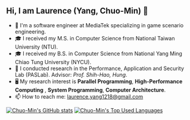 ## Hi, I am Laurence (Yang, Chuo-Min) 👋
- 🔭 I'm a software engineer at MediaTek specializing in game scenario engineering.
- 🎓 I received my M.S. in Computer Science from National Taiwan University (NTU).
- 🎓 I received my B.S. in Computer Science from National Yang Ming Chiao Tung University (NYCU). 
- 📖 I conducted research in the Performance, Application and Security Lab (PASLab). Advisor: *Prof. Shih-Hao, Hung*.
- 🖥️ My research interest is **Parallel Programming**, **High-Performance Computing** , **System Programming**, **Computer Architecture**.
- 📫 How to reach me: laurence.yang1218@gmail.com

[![Chuo-Min's GitHub stats](https://github-readme-stats.vercel.app/api?username=cmyang1218&show_icons=true&theme=monokai)](https://github.com/anuraghazra/github-readme-stats)
[![Chuo-Min's Top Used Languages](https://github-readme-stats.vercel.app/api/top-langs/?username=cmyang1218&size_weight=0.5&count_weight=0.5&show_icons=true&theme=monokai&layout=compact)](https://github.com/anuraghazra/github-readme-stats)
<!--
**cmyang1218/cmyang1218** is a ✨ _special_ ✨ repository because its `README.md` (this file) appears on your GitHub profile.

Here are some ideas to get you started:

- 🔭 I’m currently working on ...
- 🌱 I’m currently learning ...
- 👯 I’m looking to collaborate on ...
- 🤔 I’m looking for help with ...
- 💬 Ask me about ...
- 📫 How to reach me: ...
- 😄 Pronouns: ...
- ⚡ Fun fact: ...
-->
